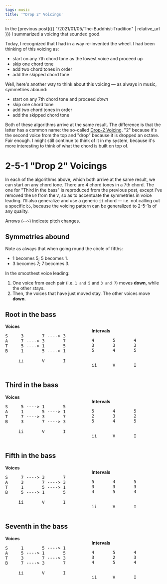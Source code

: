 ```yaml
---
tags: music
title: '"Drop 2" Voicings'
---
```


In the [previous post]({{ "/2021/01/05/The-Buddhist-Tradition" | relative_url }}) I summarized a voicing that sounded good.

Today, I recognized that I had in a way re-invented the wheel. I had been thinking of this voicing as:

- start on any 7th chord tone as the lowest voice and proceed up
- skip one chord tone
- add two chord tones in order
- add the skipped chord tone

Well, here's another way to think about this voicing — as always in music, symmetries abound:

- start on any 7th chord tone and proceed _down_
- skip one chord tone
- add two chord tones in order
- add the skipped chord tone

Both of these algorithms arrive at the same result. The difference is that the latter has a common name: the so-called [Drop-2 Voicing](<https://en.wikipedia.org/wiki/Voicing_(music)#Drop_voicings>). "2" because it's the second voice from the top and "drop" because it is dropped an octave. Fair enough. I might still continue to think of it in my system, because it's more interesting to think of what the chord is built on top of.

# 2-5-1 "Drop 2" Voicings

In each of the algorithms above, which both arrive at the same result, we can start on any chord tone. There are 4 chord tones in a 7th chord. The one for "Third in the bass" is reproduced from the previous post, except I've removed the `b9` from the `V`, so as to accentuate the symmetries in voice leading. I'll also generalize and use a generic `ii` chord — i.e. not calling out a specific `b5`, because the voicing pattern can be generalized to 2-5-1s of any quality.

Arrows (`-->`) indicate pitch changes.

## Symmetries abound

Note as always that when going round the circle of fifths:

- 1 becomes 5; 5 becomes 1.
- 3 becomes 7; 7 becomes 3.

In the smoothest voice leading:

1. One voice from each pair (i.e. `1 and 5` and `3 and 7`) moves **down**, while the other stays.
2. Then, the voices that have just moved stay. The other voices move **down**.

<!-- TODO: comment on moving intervals for the moving voices -->

## Root in the bass

<style>
  .voicing-table-container {display: flex; flex-direction: row;}
  .voicing-table {flex-grow: 1}
</style>

<div class="voicing-table-container">
<!-- Left -->
<div class="voicing-table">
<b>Voices</b>

<pre>
S     3       7 ----> 3
A     7 ----> 3       7
T     5 ----> 1       5
B     1       5 ----> 1

     ii       V       I
</pre>
</div>
<!-- Left -->

<!-- Right -->
<div class="voicing-table">

<b>Intervals</b>

<pre>
4       5       4
3       3       3
5       4       5


ii      V       I
</pre>
</div>
<!-- Right -->
</div>

## Third in the bass

<div class="voicing-table-container">
<!-- Left -->
<div class="voicing-table">
<b>Voices</b>

<pre>
S     5 ----> 1       5
A     1       5 ----> 1
T     7 ----> 3       7
B     3       7 ----> 3

     ii       V       I
</pre>
</div>
<!-- Left -->

<!-- Right -->
<div class="voicing-table">

<b>Intervals</b>

<pre>
5       4       5
2       3       2
5       4       5


ii      V       I
</pre>
</div>
<!-- Right -->
</div>

## Fifth in the bass

<div class="voicing-table-container">
<!-- Left -->
<div class="voicing-table">
<b>Voices</b>

<pre>
S     7 ----> 3       7
A     3       7 ----> 3
T     1       5 ----> 1
B     5 ----> 1       5

     ii       V       I
</pre>
</div>
<!-- Left -->

<!-- Right -->
<div class="voicing-table">

<b>Intervals</b>

<pre>
5       4       5
3       3       3
4       5       4


ii      V       I
</pre>
</div>
<!-- Right -->
</div>

## Seventh in the bass

<div class="voicing-table-container">
<!-- Left -->
<div class="voicing-table">
<b>Voices</b>

<pre>
S     1       5 ----> 1
A     5 ----> 1       5
T     3       7 ----> 3
B     7 ----> 3       7

     ii       V       I
</pre>
</div>
<!-- Left -->

<!-- Right -->
<div class="voicing-table">

<b>Intervals</b>

<pre>
4       5       4
3       2       3
4       5       4


ii      V       I
</pre>
</div>
<!-- Right -->
</div>
